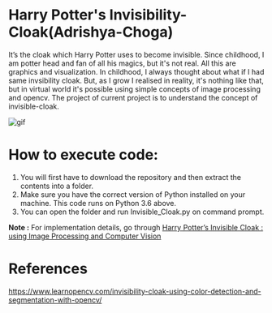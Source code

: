 # Harry Potter's Invisibility-Cloak(Adrishya-Choga)

It’s the cloak which Harry Potter uses to become invisible. Since childhood, I am potter head and fan of all his magics, but it's not real. All this are graphics and visualization. In childhood, I always thought about what if I had same invsibility cloak. But, as I grow I realised in reality, it's nothing like that, but in virtual world it's possible using simple concepts of image processing and opencv. The project of current project is to understand the concept of invisible-cloak.

![gif](https://github.com/Devashi-Choudhary/Invisible-Cloak-or-Adrishya-Choga/blob/master/invisible_cloak.gif)

# How to execute code:

1. You will first have to download the repository and then extract the contents into a folder.
2. Make sure you have the correct version of Python installed on your machine. This code runs on Python 3.6 above.
3. You can open the folder and run Invisible_Cloak.py on command prompt.

**Note :** For implementation details, go through [Harry Potter’s Invisible Cloak : using Image Processing and Computer Vision](https://medium.com/@Devashi_Choudhary/harry-potters-invisible-cloak-using-image-processing-and-computer-vision-ef8d92e43e1a)

# References

https://www.learnopencv.com/invisibility-cloak-using-color-detection-and-segmentation-with-opencv/

